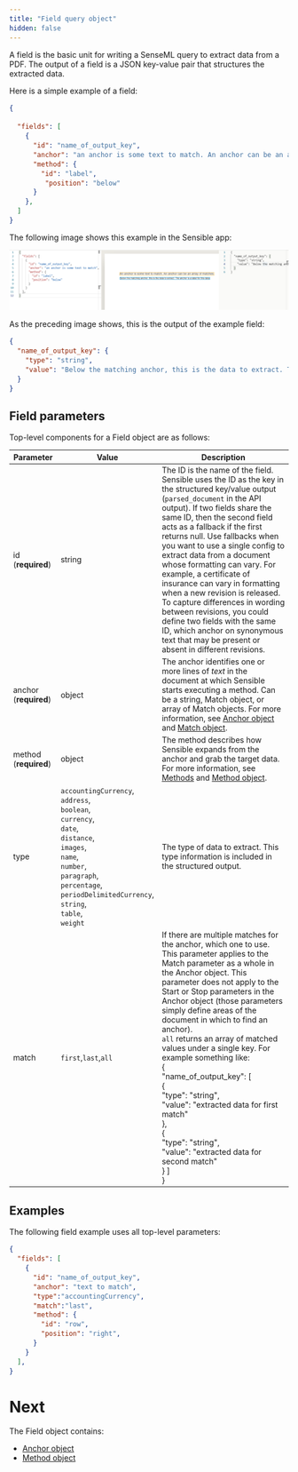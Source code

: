 ```yaml
---
title: "Field query object"
hidden: false
---
```


A field is the basic unit for writing a SenseML query to extract data from a PDF. The output of a field is a JSON key-value pair that structures the extracted data.  

Here is a simple example of a field: 

```json
{

  "fields": [
    {
      "id": "name_of_output_key",
      "anchor": "an anchor is some text to match. An anchor can be an array of matches",
      "method": {
        "id": "label",
         "position": "below"
      }
    },
  ]
}
```

The following image shows this example in the Sensible app:

![](https://raw.githubusercontent.com/sensible-hq/sensible-docs/main/readme-sync/assets/v0/images/basic_field.png)

As the preceding image shows, this is the output of the example field: 

```json
{
  "name_of_output_key": {
    "type": "string",
    "value": "Below the matching anchor, this is the data to extract. The anchor is a label for this data."
  }
}
```

Field parameters
----

Top-level components for a Field object are as follows:

| Parameter             | Value                                                        | Description                                                  |
| --------------------- | ------------------------------------------------------------ | ------------------------------------------------------------ |
| id (**required**)     | string                                                       | The ID is the name of the field. Sensible uses the ID as the key in the structured key/value output (`parsed_document` in the API output). If two fields share the same ID, then the second field acts as a fallback if the first returns null. Use fallbacks when you want to use a single config to extract data from a document whose formatting can vary. For example, a certificate of insurance can vary in formatting when a new revision is released. To capture differences in wording between revisions, you could define two fields with the same ID, which anchor on synonymous text that may be present or absent in different revisions. |
| anchor (**required**) | object                                                       | The anchor identifies one or more lines of *text* in the document at which Sensible starts executing a method. Can be a string, Match object, or array of Match objects. For more information, see [Anchor object](doc:anchor-object) and [Match object](doc:match-object). |
| method (**required**) | object                                                       | The method describes how Sensible expands from the anchor and grab the target data. For more information, see [Methods](doc:methods) and [Method object](doc:method-object). |
| type                  | `accountingCurrency`,<br/> `address`,<br/> `boolean`,<br/> `currency`,<br/> `date`,<br/> `distance`,<br/> `images`,<br/> `name`,<br/> `number`,<br/> `paragraph`, <br/>`percentage`,<br/>`periodDelimitedCurrency`,<br/> `string`,<br/> `table`,<br/> `weight` | The type of data to extract. This type information is included in the structured output. |
| match                 | `first`,`last`,`all`                                         | If there are multiple matches for the anchor, which one to use.  This parameter applies to the Match parameter as a whole in the Anchor object. This parameter does not apply to the Start or Stop parameters in the Anchor object (those parameters simply define areas of the document in which to find an anchor).<br/>`all` returns an array of matched values under a single key.  For example something like:  <br/>{<br/>  "name_of_output_key": [<br/>    {<br/>      "type": "string",<br/>      "value": "extracted data for first match"<br/>    },<br/>    {<br/>      "type": "string",<br/>      "value": "extracted data for second match"<br/>    } ]<br/>} |

Examples
----

The following field example uses all  top-level parameters:

```json
{
  "fields": [
    {
      "id": "name_of_output_key",
      "anchor": "text to match",        
      "type":"accountingCurrency",
      "match":"last",
      "method": {
        "id": "row",
        "position": "right",
      }
    }
  ],
}
```

Next
===

The Field object contains:

- [Anchor object](doc:anchor-object)
- [Method object](doc:method-object)
